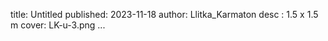title: Untitled
published: 2023-11-18
author: Llitka_Karmaton
desc : 1.5 x 1.5 m
cover: LK-u-3.png
...






